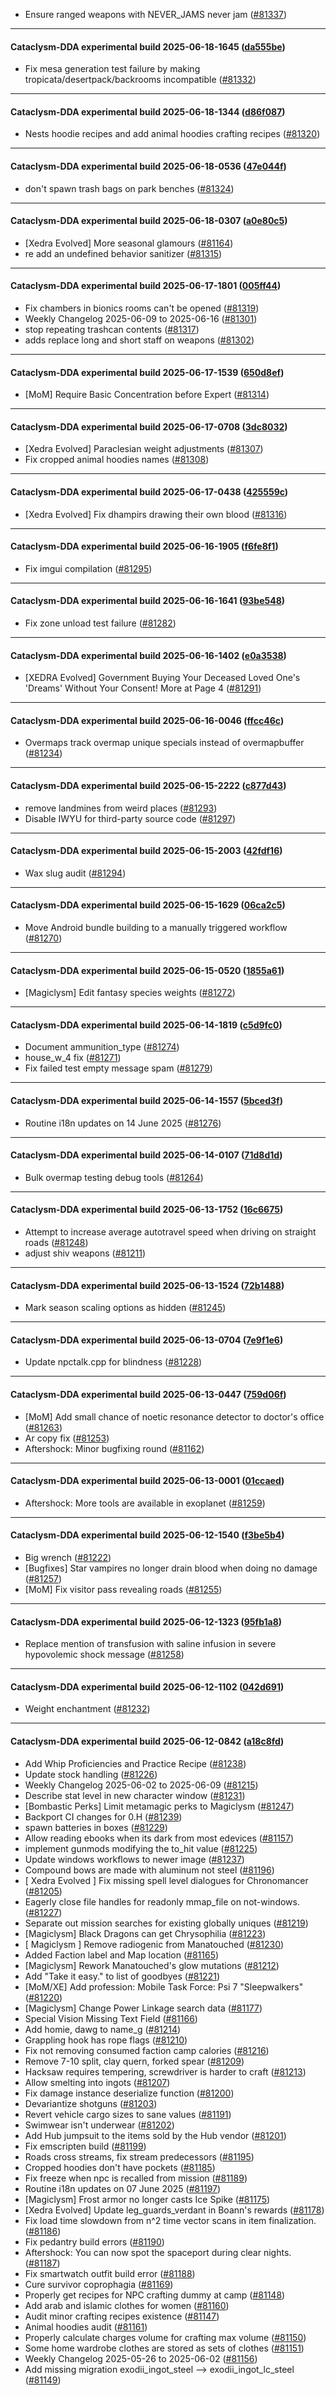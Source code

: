 * Ensure ranged weapons with NEVER_JAMS never jam ([#81337](https://github.com/CleverRaven/Cataclysm-DDA/pull/81337))

---

#### Cataclysm-DDA experimental build 2025-06-18-1645 ([da555be](https://github.com/CleverRaven/Cataclysm-DDA/releases/tag/cdda-experimental-2025-06-18-1645))

* Fix mesa generation test failure by making tropicata/desertpack/backrooms incompatible ([#81332](https://github.com/CleverRaven/Cataclysm-DDA/pull/81332))

---

#### Cataclysm-DDA experimental build 2025-06-18-1344 ([d86f087](https://github.com/CleverRaven/Cataclysm-DDA/releases/tag/cdda-experimental-2025-06-18-1344))

* Nests hoodie recipes and add animal hoodies crafting recipes ([#81320](https://github.com/CleverRaven/Cataclysm-DDA/pull/81320))

---

#### Cataclysm-DDA experimental build 2025-06-18-0536 ([47e044f](https://github.com/CleverRaven/Cataclysm-DDA/releases/tag/cdda-experimental-2025-06-18-0536))

* don't spawn trash bags on park benches ([#81324](https://github.com/CleverRaven/Cataclysm-DDA/pull/81324))

---

#### Cataclysm-DDA experimental build 2025-06-18-0307 ([a0e80c5](https://github.com/CleverRaven/Cataclysm-DDA/releases/tag/cdda-experimental-2025-06-18-0307))

* [Xedra Evolved] More seasonal glamours ([#81164](https://github.com/CleverRaven/Cataclysm-DDA/pull/81164))
* re add an undefined behavior sanitizer ([#81315](https://github.com/CleverRaven/Cataclysm-DDA/pull/81315))

---

#### Cataclysm-DDA experimental build 2025-06-17-1801 ([005ff44](https://github.com/CleverRaven/Cataclysm-DDA/releases/tag/cdda-experimental-2025-06-17-1801))

* Fix chambers in bionics rooms can't be opened ([#81319](https://github.com/CleverRaven/Cataclysm-DDA/pull/81319))
* Weekly Changelog 2025-06-09 to 2025-06-16 ([#81301](https://github.com/CleverRaven/Cataclysm-DDA/pull/81301))
* stop repeating trashcan contents ([#81317](https://github.com/CleverRaven/Cataclysm-DDA/pull/81317))
* adds replace long and short staff on weapons ([#81302](https://github.com/CleverRaven/Cataclysm-DDA/pull/81302))

---

#### Cataclysm-DDA experimental build 2025-06-17-1539 ([650d8ef](https://github.com/CleverRaven/Cataclysm-DDA/releases/tag/cdda-experimental-2025-06-17-1539))

* [MoM] Require Basic Concentration before Expert  ([#81314](https://github.com/CleverRaven/Cataclysm-DDA/pull/81314))

---

#### Cataclysm-DDA experimental build 2025-06-17-0708 ([3dc8032](https://github.com/CleverRaven/Cataclysm-DDA/releases/tag/cdda-experimental-2025-06-17-0708))

* [Xedra Evolved] Paraclesian weight adjustments ([#81307](https://github.com/CleverRaven/Cataclysm-DDA/pull/81307))
* Fix cropped animal hoodies names ([#81308](https://github.com/CleverRaven/Cataclysm-DDA/pull/81308))

---

#### Cataclysm-DDA experimental build 2025-06-17-0438 ([425559c](https://github.com/CleverRaven/Cataclysm-DDA/releases/tag/cdda-experimental-2025-06-17-0438))

* [Xedra Evolved] Fix dhampirs drawing their own blood ([#81316](https://github.com/CleverRaven/Cataclysm-DDA/pull/81316))

---

#### Cataclysm-DDA experimental build 2025-06-16-1905 ([f6fe8f1](https://github.com/CleverRaven/Cataclysm-DDA/releases/tag/cdda-experimental-2025-06-16-1905))

* Fix imgui compilation ([#81295](https://github.com/CleverRaven/Cataclysm-DDA/pull/81295))

---

#### Cataclysm-DDA experimental build 2025-06-16-1641 ([93be548](https://github.com/CleverRaven/Cataclysm-DDA/releases/tag/cdda-experimental-2025-06-16-1641))

* Fix zone unload test failure ([#81282](https://github.com/CleverRaven/Cataclysm-DDA/pull/81282))

---

#### Cataclysm-DDA experimental build 2025-06-16-1402 ([e0a3538](https://github.com/CleverRaven/Cataclysm-DDA/releases/tag/cdda-experimental-2025-06-16-1402))

* [XEDRA Evolved] Government Buying Your Deceased Loved One's 'Dreams' Without Your Consent! More at Page 4 ([#81291](https://github.com/CleverRaven/Cataclysm-DDA/pull/81291))

---

#### Cataclysm-DDA experimental build 2025-06-16-0046 ([ffcc46c](https://github.com/CleverRaven/Cataclysm-DDA/releases/tag/cdda-experimental-2025-06-16-0046))

* Overmaps track overmap unique specials instead of overmapbuffer ([#81234](https://github.com/CleverRaven/Cataclysm-DDA/pull/81234))

---

#### Cataclysm-DDA experimental build 2025-06-15-2222 ([c877d43](https://github.com/CleverRaven/Cataclysm-DDA/releases/tag/cdda-experimental-2025-06-15-2222))

* remove landmines from weird places ([#81293](https://github.com/CleverRaven/Cataclysm-DDA/pull/81293))
* Disable IWYU for third-party source code ([#81297](https://github.com/CleverRaven/Cataclysm-DDA/pull/81297))

---

#### Cataclysm-DDA experimental build 2025-06-15-2003 ([42fdf16](https://github.com/CleverRaven/Cataclysm-DDA/releases/tag/cdda-experimental-2025-06-15-2003))

* Wax slug audit ([#81294](https://github.com/CleverRaven/Cataclysm-DDA/pull/81294))

---

#### Cataclysm-DDA experimental build 2025-06-15-1629 ([06ca2c5](https://github.com/CleverRaven/Cataclysm-DDA/releases/tag/cdda-experimental-2025-06-15-1629))

* Move Android bundle building to a manually triggered workflow ([#81270](https://github.com/CleverRaven/Cataclysm-DDA/pull/81270))

---

#### Cataclysm-DDA experimental build 2025-06-15-0520 ([1855a61](https://github.com/CleverRaven/Cataclysm-DDA/releases/tag/cdda-experimental-2025-06-15-0520))

* [Magiclysm] Edit fantasy species weights ([#81272](https://github.com/CleverRaven/Cataclysm-DDA/pull/81272))

---

#### Cataclysm-DDA experimental build 2025-06-14-1819 ([c5d9fc0](https://github.com/CleverRaven/Cataclysm-DDA/releases/tag/cdda-experimental-2025-06-14-1819))

* Document ammunition_type ([#81274](https://github.com/CleverRaven/Cataclysm-DDA/pull/81274))
* house_w_4 fix ([#81271](https://github.com/CleverRaven/Cataclysm-DDA/pull/81271))
* Fix failed test empty message spam ([#81279](https://github.com/CleverRaven/Cataclysm-DDA/pull/81279))

---

#### Cataclysm-DDA experimental build 2025-06-14-1557 ([5bced3f](https://github.com/CleverRaven/Cataclysm-DDA/releases/tag/cdda-experimental-2025-06-14-1557))

* Routine i18n updates on 14 June 2025 ([#81276](https://github.com/CleverRaven/Cataclysm-DDA/pull/81276))

---

#### Cataclysm-DDA experimental build 2025-06-14-0107 ([71d8d1d](https://github.com/CleverRaven/Cataclysm-DDA/releases/tag/cdda-experimental-2025-06-14-0107))

* Bulk overmap testing debug tools ([#81264](https://github.com/CleverRaven/Cataclysm-DDA/pull/81264))

---

#### Cataclysm-DDA experimental build 2025-06-13-1752 ([16c6675](https://github.com/CleverRaven/Cataclysm-DDA/releases/tag/cdda-experimental-2025-06-13-1752))

* Attempt to increase average autotravel speed when driving on straight roads ([#81248](https://github.com/CleverRaven/Cataclysm-DDA/pull/81248))
* adjust shiv weapons ([#81211](https://github.com/CleverRaven/Cataclysm-DDA/pull/81211))

---

#### Cataclysm-DDA experimental build 2025-06-13-1524 ([72b1488](https://github.com/CleverRaven/Cataclysm-DDA/releases/tag/cdda-experimental-2025-06-13-1524))

* Mark season scaling options as hidden ([#81245](https://github.com/CleverRaven/Cataclysm-DDA/pull/81245))

---

#### Cataclysm-DDA experimental build 2025-06-13-0704 ([7e9f1e6](https://github.com/CleverRaven/Cataclysm-DDA/releases/tag/cdda-experimental-2025-06-13-0704))

* Update npctalk.cpp for blindness ([#81228](https://github.com/CleverRaven/Cataclysm-DDA/pull/81228))

---

#### Cataclysm-DDA experimental build 2025-06-13-0447 ([759d06f](https://github.com/CleverRaven/Cataclysm-DDA/releases/tag/cdda-experimental-2025-06-13-0447))

* [MoM] Add small chance of noetic resonance detector to doctor's office ([#81263](https://github.com/CleverRaven/Cataclysm-DDA/pull/81263))
* Ar copy fix ([#81253](https://github.com/CleverRaven/Cataclysm-DDA/pull/81253))
* Aftershock: Minor bugfixing round ([#81162](https://github.com/CleverRaven/Cataclysm-DDA/pull/81162))

---

#### Cataclysm-DDA experimental build 2025-06-13-0001 ([01ccaed](https://github.com/CleverRaven/Cataclysm-DDA/releases/tag/cdda-experimental-2025-06-13-0001))

* Aftershock: More tools are available in exoplanet ([#81259](https://github.com/CleverRaven/Cataclysm-DDA/pull/81259))

---

#### Cataclysm-DDA experimental build 2025-06-12-1540 ([f3be5b4](https://github.com/CleverRaven/Cataclysm-DDA/releases/tag/cdda-experimental-2025-06-12-1540))

* Big wrench ([#81222](https://github.com/CleverRaven/Cataclysm-DDA/pull/81222))
* [Bugfixes] Star vampires no longer drain blood when doing no damage ([#81257](https://github.com/CleverRaven/Cataclysm-DDA/pull/81257))
* [MoM] Fix visitor pass revealing roads ([#81255](https://github.com/CleverRaven/Cataclysm-DDA/pull/81255))

---

#### Cataclysm-DDA experimental build 2025-06-12-1323 ([95fb1a8](https://github.com/CleverRaven/Cataclysm-DDA/releases/tag/cdda-experimental-2025-06-12-1323))

* Replace mention of transfusion with saline infusion in severe hypovolemic shock message ([#81258](https://github.com/CleverRaven/Cataclysm-DDA/pull/81258))

---

#### Cataclysm-DDA experimental build 2025-06-12-1102 ([042d691](https://github.com/CleverRaven/Cataclysm-DDA/releases/tag/cdda-experimental-2025-06-12-1102))

* Weight enchantment ([#81232](https://github.com/CleverRaven/Cataclysm-DDA/pull/81232))

---

#### Cataclysm-DDA experimental build 2025-06-12-0842 ([a18c8fd](https://github.com/CleverRaven/Cataclysm-DDA/releases/tag/cdda-experimental-2025-06-12-0842))

* Add Whip Proficiencies and Practice Recipe ([#81238](https://github.com/CleverRaven/Cataclysm-DDA/pull/81238))
* Update stock handling  ([#81226](https://github.com/CleverRaven/Cataclysm-DDA/pull/81226))
* Weekly Changelog 2025-06-02 to 2025-06-09 ([#81215](https://github.com/CleverRaven/Cataclysm-DDA/pull/81215))
* Describe stat level in new character window ([#81231](https://github.com/CleverRaven/Cataclysm-DDA/pull/81231))
* [Bombastic Perks] Limit metamagic perks to Magiclysm ([#81247](https://github.com/CleverRaven/Cataclysm-DDA/pull/81247))
* Backport CI changes for 0.H ([#81239](https://github.com/CleverRaven/Cataclysm-DDA/pull/81239))
* spawn batteries in boxes ([#81229](https://github.com/CleverRaven/Cataclysm-DDA/pull/81229))
* Allow reading ebooks when its dark from most edevices ([#81157](https://github.com/CleverRaven/Cataclysm-DDA/pull/81157))
* implement gunmods modifying the to_hit value ([#81225](https://github.com/CleverRaven/Cataclysm-DDA/pull/81225))
* Update windows workflows to newer image ([#81237](https://github.com/CleverRaven/Cataclysm-DDA/pull/81237))
* Compound bows are made with aluminum not steel ([#81196](https://github.com/CleverRaven/Cataclysm-DDA/pull/81196))
* [ Xedra Evolved ] Fix missing spell level dialogues for Chronomancer ([#81205](https://github.com/CleverRaven/Cataclysm-DDA/pull/81205))
* Eagerly close file handles for readonly mmap_file on not-windows. ([#81227](https://github.com/CleverRaven/Cataclysm-DDA/pull/81227))
* Separate out mission searches for existing globally uniques ([#81219](https://github.com/CleverRaven/Cataclysm-DDA/pull/81219))
* [Magiclysm] Black Dragons can get Chrysophilia ([#81223](https://github.com/CleverRaven/Cataclysm-DDA/pull/81223))
* [ Magiclysm ]  Remove radiogenic from Manatouched ([#81230](https://github.com/CleverRaven/Cataclysm-DDA/pull/81230))
* Added Faction label and Map location ([#81165](https://github.com/CleverRaven/Cataclysm-DDA/pull/81165))
* [Magiclysm] Rework Manatouched's glow mutations ([#81212](https://github.com/CleverRaven/Cataclysm-DDA/pull/81212))
* Add "Take it easy." to list of goodbyes ([#81221](https://github.com/CleverRaven/Cataclysm-DDA/pull/81221))
* [MoM/XE] Add profession: Mobile Task Force: Psi 7 "Sleepwalkers" ([#81220](https://github.com/CleverRaven/Cataclysm-DDA/pull/81220))
* [Magiclysm] Change Power Linkage search data ([#81177](https://github.com/CleverRaven/Cataclysm-DDA/pull/81177))
* Special Vision Missing Text Field ([#81166](https://github.com/CleverRaven/Cataclysm-DDA/pull/81166))
* Add homie, dawg to name_g ([#81214](https://github.com/CleverRaven/Cataclysm-DDA/pull/81214))
* Grappling hook has rope flags ([#81210](https://github.com/CleverRaven/Cataclysm-DDA/pull/81210))
* Fix not removing consumed faction camp calories ([#81216](https://github.com/CleverRaven/Cataclysm-DDA/pull/81216))
* Remove 7-10 split, clay quern, forked spear ([#81209](https://github.com/CleverRaven/Cataclysm-DDA/pull/81209))
* Hacksaw requires tempering, screwdriver is harder to craft ([#81213](https://github.com/CleverRaven/Cataclysm-DDA/pull/81213))
* Allow smelting into ingots ([#81207](https://github.com/CleverRaven/Cataclysm-DDA/pull/81207))
* Fix damage instance deserialize function ([#81200](https://github.com/CleverRaven/Cataclysm-DDA/pull/81200))
* Devariantize shotguns ([#81203](https://github.com/CleverRaven/Cataclysm-DDA/pull/81203))
* Revert vehicle cargo sizes to sane values ([#81191](https://github.com/CleverRaven/Cataclysm-DDA/pull/81191))
* Swimwear isn't underwear ([#81202](https://github.com/CleverRaven/Cataclysm-DDA/pull/81202))
* Add Hub jumpsuit to the items sold by the Hub vendor ([#81201](https://github.com/CleverRaven/Cataclysm-DDA/pull/81201))
* Fix emscripten build ([#81199](https://github.com/CleverRaven/Cataclysm-DDA/pull/81199))
* Roads cross streams, fix stream predecessors ([#81195](https://github.com/CleverRaven/Cataclysm-DDA/pull/81195))
* Cropped hoodies don't have pockets ([#81185](https://github.com/CleverRaven/Cataclysm-DDA/pull/81185))
* Fix freeze when npc is recalled from mission ([#81189](https://github.com/CleverRaven/Cataclysm-DDA/pull/81189))
* Routine i18n updates on 07 June 2025 ([#81197](https://github.com/CleverRaven/Cataclysm-DDA/pull/81197))
* [Magiclysm] Frost armor no longer casts Ice Spike ([#81175](https://github.com/CleverRaven/Cataclysm-DDA/pull/81175))
* [Xedra Evolved] Update leg_guards_verdant in Boann's rewards ([#81178](https://github.com/CleverRaven/Cataclysm-DDA/pull/81178))
* Fix load time slowdown from n^2 time vector scans in item finalization. ([#81186](https://github.com/CleverRaven/Cataclysm-DDA/pull/81186))
* Fix pedantry build errors ([#81190](https://github.com/CleverRaven/Cataclysm-DDA/pull/81190))
* Aftershock: You can now spot the spaceport during clear nights. ([#81187](https://github.com/CleverRaven/Cataclysm-DDA/pull/81187))
* Fix smartwatch outfit build error ([#81188](https://github.com/CleverRaven/Cataclysm-DDA/pull/81188))
* Cure survivor coprophagia ([#81169](https://github.com/CleverRaven/Cataclysm-DDA/pull/81169))
* Properly get recipes for NPC crafting dummy at camp ([#81148](https://github.com/CleverRaven/Cataclysm-DDA/pull/81148))
* Add arab and islamic clothes for women ([#81160](https://github.com/CleverRaven/Cataclysm-DDA/pull/81160))
* Audit minor crafting recipes existence ([#81147](https://github.com/CleverRaven/Cataclysm-DDA/pull/81147))
* Animal hoodies audit ([#81161](https://github.com/CleverRaven/Cataclysm-DDA/pull/81161))
* Properly calculate charges volume for crafting max volume ([#81150](https://github.com/CleverRaven/Cataclysm-DDA/pull/81150))
* Some home wardrobe clothes are stored as sets of clothes ([#81151](https://github.com/CleverRaven/Cataclysm-DDA/pull/81151))
* Weekly Changelog 2025-05-26 to 2025-06-02 ([#81156](https://github.com/CleverRaven/Cataclysm-DDA/pull/81156))
* Add missing migration exodii_ingot_steel --> exodii_ingot_lc_steel ([#81149](https://github.com/CleverRaven/Cataclysm-DDA/pull/81149))
